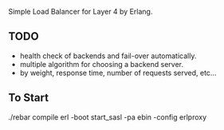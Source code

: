 Simple Load Balancer for Layer 4 by Erlang.

## TODO

* health check of backends and fail-over automatically.
* multiple algorithm for choosing a backend server.
* by weight, response time, number of requests served, etc...

## To Start

./rebar compile
erl -boot start_sasl -pa ebin -config erlproxy
